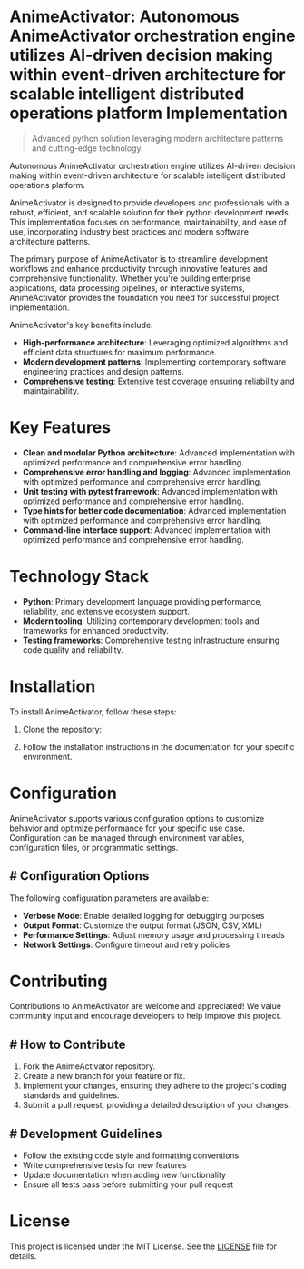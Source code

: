 <!-- fallback_AnimeActivator_20251026235747_43820 -->

# AnimeActivator: Autonomous AnimeActivator orchestration engine utilizes AI-driven decision making within event-driven architecture for scalable intelligent distributed operations platform Implementation
> Advanced python solution leveraging modern architecture patterns and cutting-edge technology.

Autonomous AnimeActivator orchestration engine utilizes AI-driven decision making within event-driven architecture for scalable intelligent distributed operations platform.

AnimeActivator is designed to provide developers and professionals with a robust, efficient, and scalable solution for their python development needs. This implementation focuses on performance, maintainability, and ease of use, incorporating industry best practices and modern software architecture patterns.

The primary purpose of AnimeActivator is to streamline development workflows and enhance productivity through innovative features and comprehensive functionality. Whether you're building enterprise applications, data processing pipelines, or interactive systems, AnimeActivator provides the foundation you need for successful project implementation.

AnimeActivator's key benefits include:

* **High-performance architecture**: Leveraging optimized algorithms and efficient data structures for maximum performance.
* **Modern development patterns**: Implementing contemporary software engineering practices and design patterns.
* **Comprehensive testing**: Extensive test coverage ensuring reliability and maintainability.

# Key Features

* **Clean and modular Python architecture**: Advanced implementation with optimized performance and comprehensive error handling.
* **Comprehensive error handling and logging**: Advanced implementation with optimized performance and comprehensive error handling.
* **Unit testing with pytest framework**: Advanced implementation with optimized performance and comprehensive error handling.
* **Type hints for better code documentation**: Advanced implementation with optimized performance and comprehensive error handling.
* **Command-line interface support**: Advanced implementation with optimized performance and comprehensive error handling.

# Technology Stack

* **Python**: Primary development language providing performance, reliability, and extensive ecosystem support.
* **Modern tooling**: Utilizing contemporary development tools and frameworks for enhanced productivity.
* **Testing frameworks**: Comprehensive testing infrastructure ensuring code quality and reliability.

# Installation

To install AnimeActivator, follow these steps:

1. Clone the repository:


2. Follow the installation instructions in the documentation for your specific environment.

# Configuration

AnimeActivator supports various configuration options to customize behavior and optimize performance for your specific use case. Configuration can be managed through environment variables, configuration files, or programmatic settings.

## # Configuration Options

The following configuration parameters are available:

* **Verbose Mode**: Enable detailed logging for debugging purposes
* **Output Format**: Customize the output format (JSON, CSV, XML)
* **Performance Settings**: Adjust memory usage and processing threads
* **Network Settings**: Configure timeout and retry policies

# Contributing

Contributions to AnimeActivator are welcome and appreciated! We value community input and encourage developers to help improve this project.

## # How to Contribute

1. Fork the AnimeActivator repository.
2. Create a new branch for your feature or fix.
3. Implement your changes, ensuring they adhere to the project's coding standards and guidelines.
4. Submit a pull request, providing a detailed description of your changes.

## # Development Guidelines

* Follow the existing code style and formatting conventions
* Write comprehensive tests for new features
* Update documentation when adding new functionality
* Ensure all tests pass before submitting your pull request

# License

This project is licensed under the MIT License. See the [LICENSE](https://github.com/weitereigh/AnimeActivator/blob/main/LICENSE) file for details.
